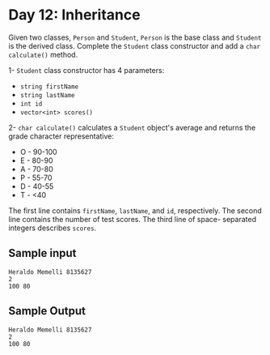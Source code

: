 # Day 12: Inheritance

Given two classes, `Person` and `Student`, `Person` is the base class and
`Student` is the derived class. Complete the `Student` class constructor and
add a `char calculate()` method.

1- `Student` class constructor has 4 parameters:

+ `string firstName`
+ `string lastName`
+ `int id`
+ `vector<int> scores()`

2- `char calculate()` calculates a `Student` object's average and returns the
 grade character representative:

+ O - 90-100
+ E - 80-90
+ A - 70-80
+ P - 55-70
+ D - 40-55
+ T - <40

The first line contains `firstName`, `lastName`, and `id`, respectively. The
second line contains the number of test scores. The third line of space-
separated integers describes `scores`.

## Sample input

    Heraldo Memelli 8135627
    2
    100 80

## Sample Output

    Heraldo Memelli 8135627
    2
    100 80

